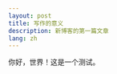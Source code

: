 ```yaml
---
layout: post
title: 写作的意义
description: 新博客的第一篇文章
lang: zh
---
```



<style>
.highlight-left {margin-left: 0}
</style>

你好，世界！这是一个测试。